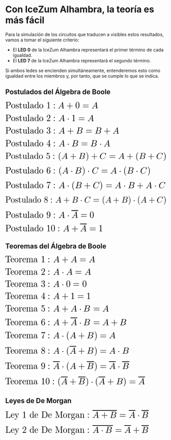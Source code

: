 # Con IceZum Alhambra, la teoría es más fácil

Para la simulación de los circuitos que traducen a visibles estos resultados, vamos a tomar el siguiente criterio:

-   El **LED 0** de la IceZum Alhambra representará el primer término de cada igualdad.
-   El **LED 7** de la IceZum Alhambra representará el segundo término.

Si ambos ledes se encienden simultáneamente, entenderemos esto como igualdad entre los miembros y, por tanto, que se cumple lo que se indica.

## **Postulados del Álgebra de Boole**

![](P1.png)

![](P2.png)

![](P3.png)

![](P4.png)

![](P5.png)

![](P6.png)

![](P7.png)

![](P8.png)

![](P9.png)

![](P10.png)

## **Teoremas del Álgebra de Boole**

![](T1.png)

![](T2.png)

![](T3.png)

![](T4.png)

![](T5.png)

![](T6.png)

![](T7.png)

![](T8.png)

![](T9.png)

![](T10.png)


## **Leyes de De Morgan**

![](DM1.png)

![](DM2.png)
